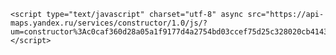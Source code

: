 <!DOCTYPE html>
<html lang="ru">
<head>
    <meta charset="UTF-8">
    <meta name="viewport" content="width=device-width, initial-scale=1.0">
    <title>Карта</title>
</head>
<body>

    <script type="text/javascript" charset="utf-8" async src="https://api-maps.yandex.ru/services/constructor/1.0/js/?um=constructor%3Ac0caf360d28a05a1f9177d4a2754bd03ccef75d25c328020cb4143605847b990&amp;width=356&amp;height=536&amp;lang=ru_RU&amp;scroll=true"></script>

</body>
</html>
